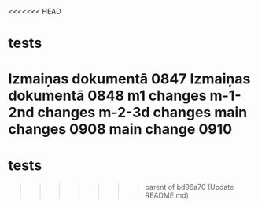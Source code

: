 <<<<<<< HEAD
# tests
Izmaiņas dokumentā 0847
Izmaiņas dokumentā 0848
m1 changes
m-1-2nd changes
m-2-3d changes
main changes 0908
main change 0910
=======
# tests
>>>>>>> parent of bd96a70 (Update README.md)
